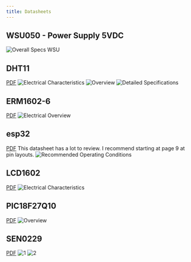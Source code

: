 ```yaml
---
title: Datasheets
---
```


WSU050 - Power Supply 5VDC
---
![Overall Specs WSU](https://github.com/user-attachments/assets/dc10a508-ec1d-462f-a71c-8584cde97fef)

DHT11
---
[PDF](https://github.com/user-attachments/files/18630566/DHT11-Technical-Data-Sheet-Translated-Version-1143054.pdf)
![Electrical Characteristics](https://github.com/user-attachments/assets/68ef25b9-58d5-4356-8450-5e7f9221cc1c)
![Overview](https://github.com/user-attachments/assets/ec5ece94-e726-45e7-8d8a-54a6949c9e77)
![Detailed Specifications](https://github.com/user-attachments/assets/fce897e7-8603-48e4-aaad-669dd75d068b)

ERM1602-6
---
[PDF](https://github.com/user-attachments/files/18630571/ERM1602-6_Series_Datasheet.pdf)
![Electrical Overview](https://github.com/user-attachments/assets/eabb65a6-703c-40cc-bb7a-979b12244ff6)

esp32
---
[PDF](https://github.com/user-attachments/files/18630572/esp32-wroom-32_datasheet_en.pdf)
This datasheet has a lot to review. I recommend starting at page 9 at pin layouts.
![Recommended Operating Conditions](https://github.com/user-attachments/assets/268f1eca-8b5f-4e95-8691-5cc215755d1f)

LCD1602
---
[PDF](https://github.com/user-attachments/files/18630576/LCD1602.pdf)
![Electrical Characteristics](https://github.com/user-attachments/assets/8bfb4eda-ae0c-4384-92bf-e412e4078cba)

PIC18F27Q10
---
[PDF](https://github.com/user-attachments/files/18630579/PIC18F27-47Q10-Micorcontroller-Data-Sheet-DS40002043.pdf)
![Overview](https://github.com/user-attachments/assets/863233ec-4e85-42bb-b062-0bb46e0e7dd3)

SEN0229
---
[PDF](https://github.com/user-attachments/files/18630581/SEN0229_Web.pdf)
![1](https://github.com/user-attachments/assets/3c0c55e7-2fe0-4196-90d2-f14bdf774e51)
![2](https://github.com/user-attachments/assets/a5fec78f-e4f0-40a6-afc2-2a082cf8aa5c)


